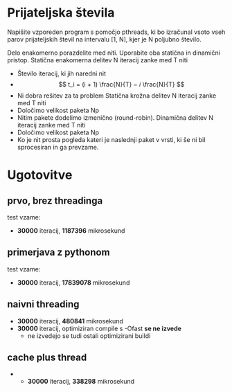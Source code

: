 # Prijateljska števila

Napišite vzporeden program s pomočjo pthreads, ki bo izračunal
vsoto vseh parov prijateljskih števil na intervalu [1, N], kjer je N
poljubno število.

Delo enakomerno porazdelite med niti. Uporabite oba statična in
dinamični pristop.
Statična enakomerna delitev N iteracij zanke med T niti

- Število iteracij, ki jih naredni nit
- $$ t_i = (i + 1) \frac{N}{T} − 𝑖 \frac{N}{T} $$
- Ni dobra rešitev za ta problem
  Statična krožna delitev N iteracij zanke med T niti
- Določimo velikost paketa Np
- Nitim pakete dodelimo izmenično (round-robin).
  Dinamična delitev N iteracij zanke med T niti
- Določimo velikost paketa Np
- Ko je nit prosta pogleda kateri je naslednji paket v
  vrsti, ki še ni bil sprocesiran in ga prevzame.

# Ugotovitve

## prvo, brez threadinga

test vzame:

- **30000** iteracij, **1187396** mikrosekund

## primerjava z pythonom

test vzame:

- **30000** iteracij, **17839078** mikrosekund

## naivni threading

- **30000** iteracij, **480841** mikrosekund
- **30000** iteracij, optimiziran compile s -Ofast **se ne izvede**
  - ne izvedejo se tudi ostali optimizirani buildi

## cache plus thread

- - **30000** iteracij, **338298** mikrosekund
